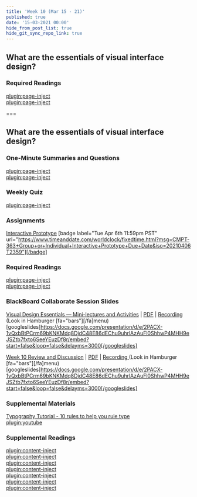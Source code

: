 ```yaml
---
title: 'Week 10 (Mar 15 - 21)'
published: true
date: '15-03-2021 00:00'
hide_from_post_list: true
hide_git_sync_repo_link: true
---
```


## What are the essentials of visual interface design?  

### Required Readings  
[plugin:page-inject](/211/weekly-readings/week-11-1?template=partials/embedlycardlinkonly)  
[plugin:page-inject](/211/weekly-readings/week-11-2?template=partials/embedlycardlinkonly)  

===

## **What are the essentials of visual interface design?**

### One-Minute Summaries and Questions  
[plugin:page-inject](/211/lms-assignments/one-minute-summaries/week-10-1)  
[plugin:page-inject](/211/lms-assignments/one-minute-summaries/week-10-2)  

### Weekly Quiz
[plugin:page-inject](/211/lms-assignments/weekly-review-quizzes/week-10)  

### Assignments
[Interactive Prototype](https://canvas.sfu.ca/courses/56304/assignments/504174) [badge label="Tue Apr 6th 11:59pm PST" url="https://www.timeanddate.com/worldclock/fixedtime.html?msg=CMPT-363+Group+or+Individual+Interactive+Prototype+Due+Date&iso=20210406T2359"][/badge]  

### Required Readings  
[plugin:page-inject](/211/weekly-readings/week-10-1?template=partials/embedlycardlinkonly)  
[plugin:page-inject](/211/weekly-readings/week-10-2?template=partials/embedlycardlinkonly)  

### BlackBoard Collaborate Session Slides
[Visual Design Essentials — Mini-lectures and Activities](https://docs.google.com/presentation/d/e/2PACX-1vQxbBtPCrm69bKNKMdq8DjdC48E86dEChu9uhrlAzAuFl0ShhwP4MHH9eJSZtb7fxto6SeeYEuzDf8r/pub?start=false&loop=false&delayms=3000) | [PDF](#) | [Recording ](https://canvas.sfu.ca/courses/56304/external_tools/3544) (Look in Hamburger [fa="bars"][/fa]menu)
[googleslides]https://docs.google.com/presentation/d/e/2PACX-1vQxbBtPCrm69bKNKMdq8DjdC48E86dEChu9uhrlAzAuFl0ShhwP4MHH9eJSZtb7fxto6SeeYEuzDf8r/embed?start=false&loop=false&delayms=3000[/googleslides]

[Week 10 Review and Discussion](https://docs.google.com/presentation/d/e/2PACX-1vQxbBtPCrm69bKNKMdq8DjdC48E86dEChu9uhrlAzAuFl0ShhwP4MHH9eJSZtb7fxto6SeeYEuzDf8r/pub?start=false&loop=false&delayms=3000) | [PDF](#) | [Recording ](https://canvas.sfu.ca/courses/56304/external_tools/3544) (Look in Hamburger [fa="bars"][/fa]menu)
[googleslides]https://docs.google.com/presentation/d/e/2PACX-1vQxbBtPCrm69bKNKMdq8DjdC48E86dEChu9uhrlAzAuFl0ShhwP4MHH9eJSZtb7fxto6SeeYEuzDf8r/embed?start=false&loop=false&delayms=3000[/googleslides]

### Supplemental Materials  
[Typography Tutorial - 10 rules to help you rule type](https://www.youtube.com/watch?v=QrNi9FmdlxY)  
[plugin:youtube](https://www.youtube.com/watch?v=QrNi9FmdlxY)

### Supplemental Readings  
[plugin:content-inject](/211/ux-techniques-guide/what-are-the-essentials-of-visual-interface-design/grids)  
[plugin:content-inject](/211/ux-techniques-guide/what-are-the-essentials-of-visual-interface-design/hierarchy)  
[plugin:content-inject](/211/ux-techniques-guide/what-are-the-essentials-of-visual-interface-design/icons)  
[plugin:content-inject](/211/ux-techniques-guide/what-are-the-essentials-of-visual-interface-design/layout)  
[plugin:content-inject](/211/ux-techniques-guide/what-are-the-essentials-of-visual-interface-design/typography)  
[plugin:content-inject](/211/ux-techniques-guide/what-are-the-essentials-of-visual-interface-design/visual-design-principles)  
[plugin:content-inject](/211/ux-techniques-guide/what-are-the-essentials-of-visual-interface-design/visual-interface-design)  

